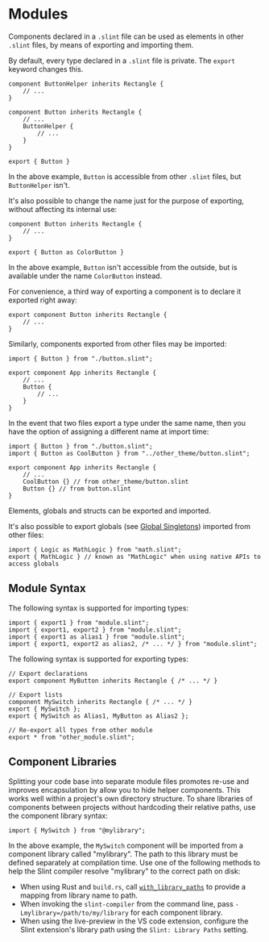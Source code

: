 <!-- Copyright © SixtyFPS GmbH <info@slint.dev> ; SPDX-License-Identifier: MIT -->
# Modules

Components declared in a `.slint` file can be used as elements in other
`.slint` files, by means of exporting and importing them.

By default, every type declared in a `.slint` file is private. The `export`
keyword changes this.

```slint,no-preview
component ButtonHelper inherits Rectangle {
    // ...
}

component Button inherits Rectangle {
    // ...
    ButtonHelper {
        // ...
    }
}

export { Button }
```

In the above example, `Button` is accessible from other `.slint` files, but
`ButtonHelper` isn't.

It's also possible to change the name just for the purpose of exporting, without
affecting its internal use:

```slint,no-preview
component Button inherits Rectangle {
    // ...
}

export { Button as ColorButton }
```

In the above example, `Button` isn't accessible from the outside, but
is available under the name `ColorButton` instead.

For convenience, a third way of exporting a component is to declare it exported
right away:

```slint,no-preview
export component Button inherits Rectangle {
    // ...
}
```

Similarly, components exported from other files may be imported:

```slint,ignore
import { Button } from "./button.slint";

export component App inherits Rectangle {
    // ...
    Button {
        // ...
    }
}
```

In the event that two files export a type under the same name, then you have the option
of assigning a different name at import time:

```slint,ignore
import { Button } from "./button.slint";
import { Button as CoolButton } from "../other_theme/button.slint";

export component App inherits Rectangle {
    // ...
    CoolButton {} // from other_theme/button.slint
    Button {} // from button.slint
}
```

Elements, globals and structs can be exported and imported.

It's also possible to export globals (see [Global Singletons](globals.md)) imported from
other files:

```slint,ignore
import { Logic as MathLogic } from "math.slint";
export { MathLogic } // known as "MathLogic" when using native APIs to access globals
```

## Module Syntax

The following syntax is supported for importing types:

```slint,ignore
import { export1 } from "module.slint";
import { export1, export2 } from "module.slint";
import { export1 as alias1 } from "module.slint";
import { export1, export2 as alias2, /* ... */ } from "module.slint";
```

The following syntax is supported for exporting types:

```slint,ignore
// Export declarations
export component MyButton inherits Rectangle { /* ... */ }

// Export lists
component MySwitch inherits Rectangle { /* ... */ }
export { MySwitch };
export { MySwitch as Alias1, MyButton as Alias2 };

// Re-export all types from other module
export * from "other_module.slint";
```

## Component Libraries

Splitting your code base into separate module files promotes re-use and
improves encapsulation by allow you to hide helper components. This works
well within a project's own directory structure. To share libraries of
components between projects without hardcoding their relative paths, use
the component library syntax:

```slint,ignore
import { MySwitch } from "@mylibrary";
```

In the above example, the `MySwitch` component will be imported from a component
library called "mylibrary". The path to this library must be defined separately at compilation time.
Use one of the following methods to help the Slint compiler resolve "mylibrary" to the correct
path on disk:

* When using Rust and `build.rs`, call [`with_library_paths`](slint-build-rust:struct.CompilerConfiguration#method.with_library_paths)
  to provide a mapping from library name to path.
* When invoking the `slint-compiler` from the command line, pass `-Lmylibrary=/path/to/my/library` for each component
  library.
* When using the live-preview in the VS code extension, configure the Slint extension's library path
  using the `Slint: Library Paths` setting.
